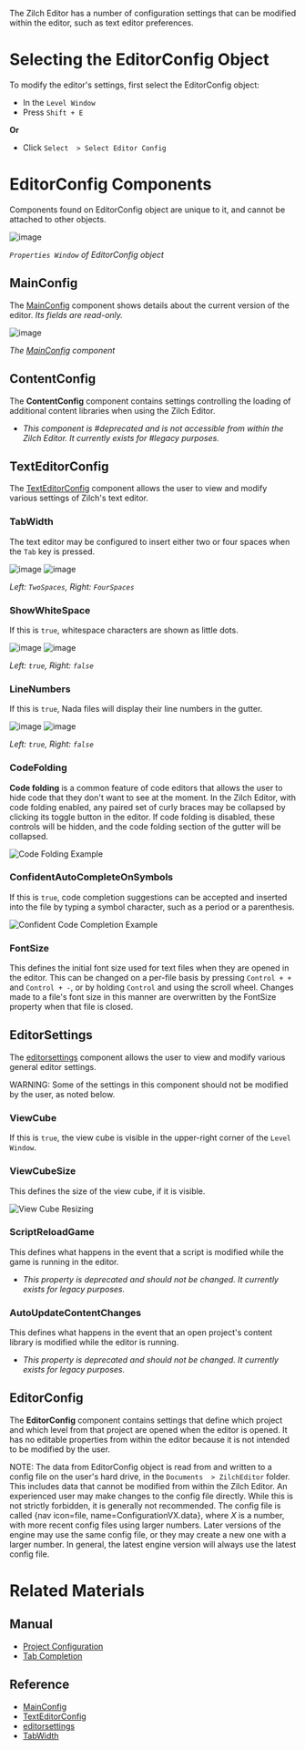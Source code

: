 The Zilch Editor has a number of configuration settings that can be modified within the editor, such as text editor preferences.

 #  Selecting the EditorConfig Object

To modify the editor's settings, first select the EditorConfig object:

 - In the `Level Window`
  - Press `Shift + E`

**Or**

 - Click `Select  > Select Editor Config`

 #  EditorConfig Components

Components found on EditorConfig object are unique to it, and cannot be attached to other objects.



![image](https://raw.githubusercontent.com/ZilchEngine/ZilchFiles/master/doc_files/66674.png)


*`Properties Window` of EditorConfig object*


 ##  MainConfig

The [ MainConfig](https://github.com/ZilchEngine/ZilchDocs/blob/master/code_reference/class_reference/mainconfig.md) component shows details about the current version of the editor. *Its fields are read-only.*



![image](https://raw.githubusercontent.com/ZilchEngine/ZilchFiles/master/doc_files/66647.png)


*The [ MainConfig](https://github.com/ZilchEngine/ZilchDocs/blob/master/code_reference/class_reference/mainconfig.md) component*


 ##  ContentConfig

The **ContentConfig** component contains settings controlling the loading of additional content libraries when using the Zilch Editor.

 - *This component is #deprecated and is not accessible from within the Zilch Editor. It currently exists for #legacy purposes.*

 ##  TextEditorConfig

The [ TextEditorConfig](https://github.com/ZilchEngine/ZilchDocs/blob/master/code_reference/class_reference/texteditorconfig.md) component allows the user to view and modify various settings of Zilch's text editor.

 ###  TabWidth
The text editor may be configured to insert either two or four spaces when the `Tab` key is pressed.


![image](https://raw.githubusercontent.com/ZilchEngine/ZilchFiles/master/doc_files/66660.png) ![image](https://raw.githubusercontent.com/ZilchEngine/ZilchFiles/master/doc_files/66662.png)


*Left: `TwoSpaces`, Right: `FourSpaces`*
 

 ###  ShowWhiteSpace
If this is `true`, whitespace characters are shown as little dots.


![image](https://raw.githubusercontent.com/ZilchEngine/ZilchFiles/master/doc_files/66660.png) ![image](https://raw.githubusercontent.com/ZilchEngine/ZilchFiles/master/doc_files/66664.png)


*Left: `true`, Right: `false`*


 ###  LineNumbers
If this is `true`, Nada files will display their line numbers in the gutter.


![image](https://raw.githubusercontent.com/ZilchEngine/ZilchFiles/master/doc_files/66660.png) ![image](https://raw.githubusercontent.com/ZilchEngine/ZilchFiles/master/doc_files/66666.png)


*Left: `true`, Right: `false`*


 ###  CodeFolding
**Code folding** is a common feature of code editors that allows the user to hide code that they don't want to see at the moment. In the Zilch Editor, with code folding enabled, any paired set of curly braces may be collapsed by clicking its toggle button in the editor. If code folding is disabled, these controls will be hidden, and the code folding section of the gutter will be collapsed.


![Code Folding Example](https://raw.githubusercontent.com/ZilchEngine/ZilchFiles/master/doc_files/66668.gif)


 ###  ConfidentAutoCompleteOnSymbols
If this is `true`, code completion suggestions can be accepted and inserted into the file by typing a symbol character, such as a period or a parenthesis.


![Confident Code Completion Example](https://raw.githubusercontent.com/ZilchEngine/ZilchFiles/master/doc_files/66670.gif)


 ###  FontSize
This defines the initial font size used for text files when they are opened in the editor. This can be changed on a per-file basis by pressing `Control + +` and `Control + -`, or by holding `Control` and using the scroll wheel. Changes made to a file's font size in this manner are overwritten by the FontSize  property when that file is closed.

 ##  EditorSettings

The [editorsettings](https://github.com/ZilchEngine/ZilchDocs/blob/master/code_reference/class_reference/editorsettings.md) component allows the user to view and modify various general editor settings.

WARNING: Some of the settings in this component should not be modified by the user, as noted below.

 ###  ViewCube
If this is `true`, the view cube is visible in the upper-right corner of the `Level Window`.

 ###  ViewCubeSize
This defines the size of the view cube, if it is visible.


![View Cube Resizing](https://raw.githubusercontent.com/ZilchEngine/ZilchFiles/master/doc_files/66672.gif)


 ###  ScriptReloadGame
This defines what happens in the event that a script is modified while the game is running in the editor.
 - *This property is deprecated and should not be changed. It currently exists for legacy purposes.*

 ###  AutoUpdateContentChanges
This defines what happens in the event that an open project's content library is modified while the editor is running.
 - *This property is deprecated and should not be changed. It currently exists for legacy purposes.*

 ##  EditorConfig

The **EditorConfig** component contains settings that define which project and which level from that project are opened when the editor is opened. It has no editable properties from within the editor because it is not intended to be modified by the user.

NOTE: The data from EditorConfig object is read from and written to a config file on the user's hard drive, in the `Documents  > ZilchEditor` folder. This includes data that cannot be modified from within the Zilch Editor. An experienced user may make changes to the config file directly. While this is not strictly forbidden, it is generally not recommended. The config file is called {nav icon=file, name=ConfigurationVX.data}, where *X* is a number, with more recent config files using larger numbers. Later versions of the engine may use the same config file, or they may create a new one with a larger number. In general, the latest engine version will always use the latest config file.

 #  Related Materials

 ##  Manual
- [Project Configuration](https://github.com/ZilchEngine/ZilchDocs/blob/master/zilch_editor_documentation/zilchmanual/editor/project_configuration.md)
- [ Tab Completion](https://github.com/ZilchEngine/ZilchDocs/blob/master/zilch_editor_documentation/zilchmanual/editor/texteditor/tab_completion.md)

 ##  Reference
- [ MainConfig](https://github.com/ZilchEngine/ZilchDocs/blob/master/code_reference/class_reference/mainconfig.md)
- [ TextEditorConfig](https://github.com/ZilchEngine/ZilchDocs/blob/master/code_reference/class_reference/texteditorconfig.md)
- [editorsettings](https://github.com/ZilchEngine/ZilchDocs/blob/master/code_reference/class_reference/editorsettings.md)
- [ TabWidth](https://github.com/ZilchEngine/ZilchDocs/blob/master/code_reference/enum_reference.md#tabwidth) 

 